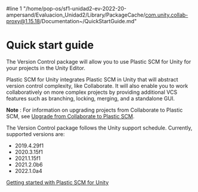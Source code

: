 #line 1 "/home/pop-os/sf1-unidad2-ev-2022-20-ampersand/Evaluacion_Unidad2/Library/PackageCache/com.unity.collab-proxy@1.15.18/Documentation~/QuickStartGuide.md"
# Quick start guide

The Version Control package will allow you to use Plastic SCM for Unity for your projects in the Unity Editor. 

Plastic SCM for Unity integrates Plastic SCM in Unity that will abstract version control complexity, like Collaborate. It will also enable you to work collaboratively on more complex projects by providing additional VCS features such as branching, locking, merging, and a standalone GUI.

**Note** : For information on upgrading projects from Collaborate to Plastic SCM, see [Upgrade from Collaborate to Plastic SCM](UpgradeCollab.md).


The Version Control package follows the Unity support schedule. Currently, supported versions are:

* 2019.4.29f1
* 2020.3.15f1
* 2021.1.15f1
* 2021.2.0b6
* 2022.1.0a4


[Getting started with Plastic SCM for Unity](StartPlasticForUnity.md)

